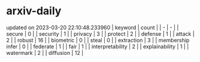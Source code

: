 # arxiv-daily
updated on 2023-03-20 22:10:48.233960
| keyword | count |
| - | - |
| secure | 0 |
| security | 1 |
| privacy | 3 |
| protect | 2 |
| defense | 1 |
| attack | 2 |
| robust | 16 |
| biometric | 0 |
| steal | 0 |
| extraction | 3 |
| membership infer | 0 |
| federate | 1 |
| fair | 1 |
| interpretability | 2 |
| explainability | 1 |
| watermark | 2 |
| diffusion | 12 |
